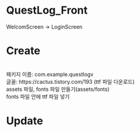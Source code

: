 # QuestLog_Front
WelcomScreen -> LoginScreen
</br>
# Create
</br>
패키지 이름: com.example.questlogv</br>
글꼴: https://cactus.tistory.com/193 (ttf 파일 다운로드) </br>
assets 파일, fonts 파일 만들기(assets/fonts) </br>
fonts 파일 안에 ttf 파일 넣기

# Update
